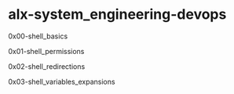 # alx-system_engineering-devops
0x00-shell_basics

0x01-shell_permissions

0x02-shell_redirections

0x03-shell_variables_expansions
